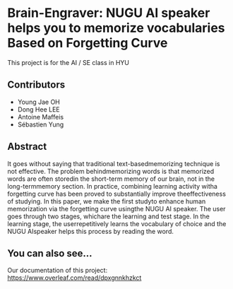 # Brain-Engraver: NUGU AI speaker helps you to memorize vocabularies Based on Forgetting Curve

This project is for the AI / SE class in HYU

## Contributors
+ Young Jae OH
+ Dong Hee LEE
+ Antoine  Maffeis
+ Sébastien  Yung

## Abstract
It  goes  without  saying  that  traditional  text-basedmemorizing   technique   is   not   effective.   The   problem   behindmemorizing  words  is  that  memorized  words  are  often  storedin  the  short-term  memory  of  our  brain,  not  in  the  long-termmemory  section.  In  practice,  combining  learning  activity  witha  forgetting  curve  has  been  proved  to  substantially  improve  theeffectiveness  of  studying.  In  this  paper,  we  make  the  first  studyto  enhance  human  memorization  via  the  forgetting  curve  usingthe  NUGU  AI  speaker.  The  user  goes  through  two  stages,  whichare  the  learning  and  test  stage.  In  the  learning  stage,  the  userrepetitively  learns  the  vocabulary  of  choice  and  the  NUGU  AIspeaker  helps  this  process  by  reading  the  word.




## You can also see...
Our documentation of this project: https://www.overleaf.com/read/dpxgnnkhzkct

